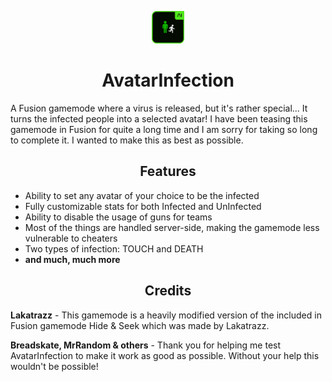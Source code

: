<p align="center"><img src="https://github.com/HAHOOS/AvatarInfection/blob/master/AvatarInfection/Media/Icon.png?raw=true" width=52px height=52px></p>
<h1 align="center">AvatarInfection</h1>

A Fusion gamemode where a virus is released, but it's rather special... It turns the infected people into a selected avatar! I have been teasing this gamemode in Fusion for quite a long time and I am sorry for taking so long to complete it. I wanted to make this as best as possible.

<h2 align="center">Features</h2>

- Ability to set any avatar of your choice to be the infected
- Fully customizable stats for both Infected and UnInfected
- Ability to disable the usage of guns for teams
- Most of the things are handled server-side, making the gamemode less vulnerable to cheaters
- Two types of infection: TOUCH and DEATH
- **and much, much more**

<h2 align="center">Credits</h2>

**Lakatrazz** - This gamemode is a heavily modified version of the included in Fusion gamemode Hide & Seek which was made by Lakatrazz.

**Breadskate, MrRandom & others** - Thank you for helping me test AvatarInfection to make it work as good as possible. Without your help this wouldn't be possible!
